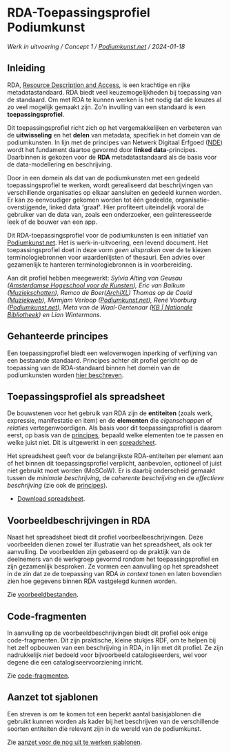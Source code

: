# RDA-Toepassingsprofiel Podiumkunst

*Werk in uitvoering / Concept 1 / [Podiumkunst.net](https://podiumkunst.net/) / 2024-01-18* 

## Inleiding
RDA, [Resource Description and Access](http://www.rdaregistry.info), is een krachtige en rijke metadatastandaard. RDA biedt veel keuzemogelijkheden bij toepassing van de standaard. Om met RDA te kunnen werken is het nodig dat die keuzes al zo veel mogelijk gemaakt zijn. Zo'n invulling van een standaard is een **toepassingsprofiel**. 

Dit toepassingsprofiel richt zich op het vergemakkelijken en verbeteren van de **uitwisseling** en het **delen** van metadata, specifiek in het domein van de podiumkunsten. In lijn met de principes van Netwerk Digitaal Erfgoed ([NDE](https://netwerkdigitaalerfgoed.nl)) wordt het fundament daartoe gevormd door **linked data**-principes. Daarbinnen is gekozen voor de **RDA** metadatastandaard als de basis voor de data-modellering en beschrijving.

Door in een domein als dat van de podiumkunsten met een gedeeld toepassingsprofiel te werken, wordt gerealiseerd dat beschrijvingen van verschillende organisaties op elkaar aansluiten en gedeeld kunnen worden. Er kan zo eenvoudiger gekomen worden tot één gedeelde, organisatie-overstijgende, linked data 'graaf'. Hier profiteert uiteindelijk vooral de gebruiker van de data van, zoals een onderzoeker, een geïnteresseerde leek of de bouwer van een app. 

Dit RDA-toepassingsprofiel voor de podiumkunsten is een initiatief van [Podiumkunst.net](https://podiumkunst.net/). Het is werk-in-uitvoering, een levend document. Het toepassingsprofiel doet in deze vorm *geen uitspraken* over de te kiezen terminologiebronnen voor waardenlijsten of thesauri. Een advies over gezamenlijk te hanteren terminologiebronnen is in voorbereiding.

Aan dit profiel hebben meegewerkt: *Sylvia Alting van Geusau ([Amsterdamse Hogeschool voor de Kunsten](https://ahk.nl/)), Eric van Balkum ([Muziekschatten](https://www.muziekschatten.nl/)), Remco de Boer([ArchiXL](https://archixl.nl))
Thomas op de Could ([Muziekweb](https://muziekweb.nl/)), Mirmjam Verloop ([Podiumkunst.net](https://podiumkunst.net/)), René Voorburg ([Podiumkunst.net](https://podiumkunst.net/)), Meta van de Waal-Gentenaar ([KB | Nationale Bibliotheek](https://kb.nl/)) en Lian Wintermans.*


## Gehanteerde principes
Een toepassingprofiel biedt een weloverwogen inperking of verfijning van een bestaande standaard. Principes achter dit profiel gericht op de toepassing van de RDA-standaard binnen het domein van de podiumkunsten worden [hier beschreven](Principles.md).

## Toepassingsprofiel als spreadsheet
De bouwstenen voor het gebruik van RDA zijn de **entiteiten** (zoals werk, expressie, manifestatie en item) en de **elementen** die *eigenschappen* of *relaties* vertegenwoordigen. Als basis voor dit toepassingsprofiel is daarom eerst, op basis van de [principes](Principles.md), bepaald welke elementen toe te passen en welke juist niet. Dit is uitgewerkt in een [spreadsheet](RDA-AP_Podiumkunst-net.xlsx).

Het spreadsheet geeft voor de belangrijkste RDA-entiteiten per element aan of het binnen dit toepassingsprofiel verplicht, aanbevolen, optioneel of juist niet gebruikt moet worden (MoSCoW). Er is daarbij onderscheid gemaakt tussen de *minimale beschrijving*, de *coherente beschrijving* en de *effectieve beschrijving* (zie ook de [principes](Principles.md)).

* [Download spreadsheet](RDA-AP_Podiumkunst-net.xlsx).

## Voorbeeldbeschrijvingen in RDA
Naast het spreadsheet biedt dit profiel voorbeelbeschrijvingen. Deze voorbeelden dienen zowel ter illustratie van het spreadsheet, als ook ter  aanvulling. De voorbeelden zijn gebaseerd op de praktijk van de deelnemers van de werkgroep gevormd rondom het toepassingsprofiel en zijn gezamenlijk besproken. Ze vormen een aanvulling op het spreadsheet in de zin dat ze de toepassing van RDA *in context* tonen en laten bovendien zien hoe gegevens binnen RDA vastgelegd kunnen worden. 

Zie [voorbeeldbestanden](rdf/examples).

## Code-fragmenten
In aanvulling op de voorbeeldbeschrijvingen biedt dit profiel ook enige code-fragmenten. Dit zijn praktische, kleine stukjes RDF, om te helpen bij het zelf opbouwen van een beschrijving in RDA, in lijn met dit profiel. Ze zijn nadrukkelijk *niet* bedoeld voor bijvoorbeeld catalogiseerders, wel voor degene die een catalogiseervoorziening inricht.

Zie [code-fragmenten](rdf/snippets).

## Aanzet tot sjablonen
Een streven is om te komen tot een beperkt aantal basisjablonen die gebruikt kunnen worden als kader bij het beschrijven van de verschillende soorten entiteiten die relevant zijn in de wereld van de podiumkunst.

Zie [aanzet voor de nog uit te werken sjablonen](rdf/templates).

